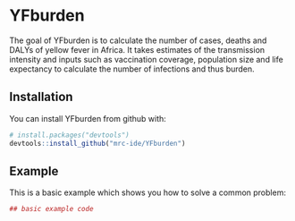 
<!-- README.md is generated from README.Rmd. Please edit that file -->
YFburden
========

The goal of YFburden is to calculate the number of cases, deaths and DALYs of yellow fever in Africa. It takes estimates of the transmission intensity and inputs such as vaccination coverage, population size and life expectancy to calculate the number of infections and thus burden.

Installation
------------

You can install YFburden from github with:

``` r
# install.packages("devtools")
devtools::install_github("mrc-ide/YFburden")
```

Example
-------

This is a basic example which shows you how to solve a common problem:

``` r
## basic example code
```

